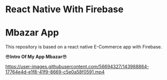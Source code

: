 # React Native With Firebase 
# Mbazar App

This repository is based on a react native E-Commerce app with Firebase.

😎**Intro Of My App Mbazar**😎

https://user-images.githubusercontent.com/56694327/143988864-17764e4d-e1f8-41f9-8669-c5e0a58f0591.mp4

